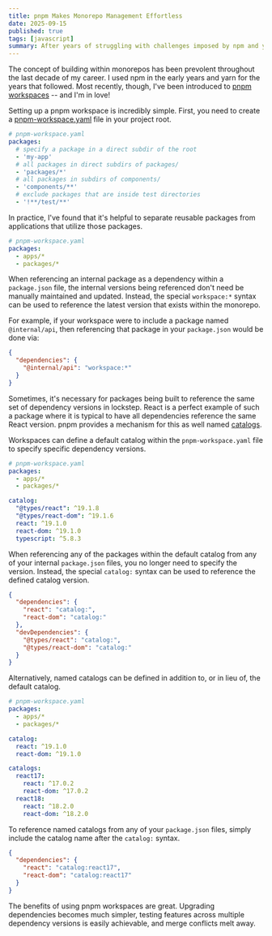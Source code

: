 ```yaml
---
title: pnpm Makes Monorepo Management Effortless
date: 2025-09-15
published: true
tags: [javascript]
summary: After years of struggling with challenges imposed by npm and yarn workspaces, pnpm demonstrates its ability to maintain monorepos effortlessly.
---
```


The concept of building within monorepos has been prevolent throughout the last decade of my career. I used npm in the early years and yarn for the years that followed. Most recently, though, I've been introduced to [pnpm workspaces](https://pnpm.io/workspaces) -- and I'm in love!

Setting up a pnpm workspace is incredibly simple. First, you need to create a [pnpm-workspace.yaml](https://pnpm.io/pnpm-workspace_yaml) file in your project root.

```yaml
# pnpm-workspace.yaml
packages:
  # specify a package in a direct subdir of the root
  - 'my-app'
  # all packages in direct subdirs of packages/
  - 'packages/*'
  # all packages in subdirs of components/
  - 'components/**'
  # exclude packages that are inside test directories
  - '!**/test/**'
```

In practice, I've found that it's helpful to separate reusable packages from applications that utilize those packages.

```yaml
# pnpm-workspace.yaml
packages:
  - apps/*
  - packages/*
```

When referencing an internal package as a dependency within a `package.json` file, the internal versions being referenced don't need be manually maintained and updated. Instead, the special `workspace:*` syntax can be used to reference the latest version that exists within the monorepo.

For example, if your workspace were to include a package named `@internal/api`, then referencing that package in your `package.json` would be done via:

```json
{
  "dependencies": {
    "@internal/api": "workspace:*"
  }
}
```

Sometimes, it's necessary for packages being built to reference the same set of dependency versions in lockstep. React is a perfect example of such a package where it is typical to have all dependencies reference the same React version. pnpm provides a mechanism for this as well named [catalogs](https://pnpm.io/catalogs).

Workspaces can define a default catalog within the `pnpm-workspace.yaml` file to specify specific dependency versions.

```yaml
# pnpm-workspace.yaml
packages:
  - apps/*
  - packages/*

catalog:
  "@types/react": ^19.1.8
  "@types/react-dom": ^19.1.6
  react: ^19.1.0
  react-dom: ^19.1.0
  typescript: ^5.8.3
```

When referencing any of the packages within the default catalog from any of your internal `package.json` files, you no longer need to specify the version. Instead, the special `catalog:` syntax can be used to reference the defined catalog version.

```json
{
  "dependencies": {
    "react": "catalog:",
    "react-dom": "catalog:"
  },
  "devDependencies": {
    "@types/react": "catalog:",
    "@types/react-dom": "catalog:"
  }
}
```

Alternatively, named catalogs can be defined in addition to, or in lieu of, the default catalog.

```yaml
# pnpm-workspace.yaml
packages:
  - apps/*
  - packages/*

catalog:
  react: ^19.1.0
  react-dom: ^19.1.0

catalogs:
  react17:
    react: ^17.0.2
    react-dom: ^17.0.2
  react18:
    react: ^18.2.0
    react-dom: ^18.2.0
```

To reference named catalogs from any of your `package.json` files, simply include the catalog name after the `catalog:` syntax.

```json
{
  "dependencies": {
    "react": "catalog:react17",
    "react-dom": "catalog:react17"
  }
}
```

The benefits of using pnpm workspaces are great. Upgrading dependencies becomes much simpler, testing features across multiple dependency versions is easily achievable, and merge conflicts melt away.

